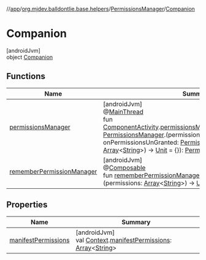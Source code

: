 //[app](../../../../index.md)/[org.mjdev.balldontlie.base.helpers](../../index.md)/[PermissionsManager](../index.md)/[Companion](index.md)

# Companion

[androidJvm]\
object [Companion](index.md)

## Functions

| Name | Summary |
|---|---|
| [permissionsManager](permissions-manager.md) | [androidJvm]<br>@[MainThread](https://developer.android.com/reference/kotlin/androidx/annotation/MainThread.html)<br>fun [ComponentActivity](https://developer.android.com/reference/kotlin/androidx/activity/ComponentActivity.html).[permissionsManager](permissions-manager.md)(onPermissionsGranted: [PermissionsManager](../index.md).(permissions: [Array](https://kotlinlang.org/api/latest/jvm/stdlib/kotlin/-array/index.html)&lt;[String](https://kotlinlang.org/api/latest/jvm/stdlib/kotlin/-string/index.html)&gt;) -&gt; [Unit](https://kotlinlang.org/api/latest/jvm/stdlib/kotlin/-unit/index.html) = {}, onPermissionsUnGranted: [PermissionsManager](../index.md).(permissions: [Array](https://kotlinlang.org/api/latest/jvm/stdlib/kotlin/-array/index.html)&lt;[String](https://kotlinlang.org/api/latest/jvm/stdlib/kotlin/-string/index.html)&gt;) -&gt; [Unit](https://kotlinlang.org/api/latest/jvm/stdlib/kotlin/-unit/index.html) = {}): [PermissionsManager](../index.md) |
| [rememberPermissionManager](remember-permission-manager.md) | [androidJvm]<br>@[Composable](https://developer.android.com/reference/kotlin/androidx/compose/runtime/Composable.html)<br>fun [rememberPermissionManager](remember-permission-manager.md)(onNonGrantedPermissions: (permissions: [Array](https://kotlinlang.org/api/latest/jvm/stdlib/kotlin/-array/index.html)&lt;[String](https://kotlinlang.org/api/latest/jvm/stdlib/kotlin/-string/index.html)&gt;) -&gt; [Unit](https://kotlinlang.org/api/latest/jvm/stdlib/kotlin/-unit/index.html) = {}): [PermissionsManager](../index.md) |

## Properties

| Name | Summary |
|---|---|
| [manifestPermissions](manifest-permissions.md) | [androidJvm]<br>val [Context](https://developer.android.com/reference/kotlin/android/content/Context.html).[manifestPermissions](manifest-permissions.md): [Array](https://kotlinlang.org/api/latest/jvm/stdlib/kotlin/-array/index.html)&lt;[String](https://kotlinlang.org/api/latest/jvm/stdlib/kotlin/-string/index.html)&gt; |
